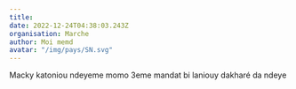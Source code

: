 ```yaml
---
title: 
date: 2022-12-24T04:38:03.243Z
organisation: Marche
author: Moi memd
avatar: "/img/pays/SN.svg"
---
```


Macky katoniou ndeyeme momo 3eme mandat bi laniouy dakharé da ndeye